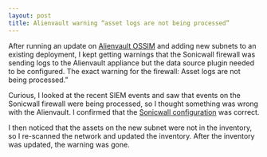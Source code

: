 ```yaml
---
layout: post
title: Alienvault warning “asset logs are not being processed”
---
```


After running an update on [Alienvault OSSIM](https://www.alienvault.com/open-threat-exchange/projects) and adding new subnets to an existing deployment, I kept getting warnings that the  Sonicwall firewall was sending logs to the Alienvault appliance but the data source plugin needed to be configured. The exact warning for the firewall: Asset logs are not being processed.”

Curious, I looked at the recent SIEM events and saw that events on the Sonicwall firewall were being processed, so I thought something was wrong with the Alienvault. I confirmed that the [Sonicwall configuration](https://alienvault.bloomfire.com/posts/596832-device-integration-sonicwall/public) was correct.

I then noticed that the assets on the new subnet were not in the inventory, so I re-scanned the network and updated the inventory. After the inventory was updated, the warning was gone.